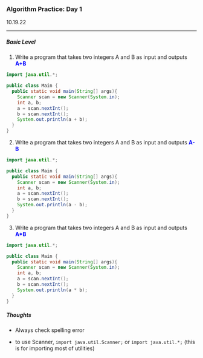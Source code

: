 <h3>Algorithm Practice: Day 1</h3> 

10.19.22

-------

<h5>Basic Level</h5>

1. Write a program that takes two integers A and B as input and outputs <b style="color:blue;">A+B</b>

```java
import java.util.*;

public class Main {
  public static void main(String[] args){
    Scanner scan = new Scanner(System.in);
    int a, b;
    a = scan.nextInt();
    b = scan.nextInt();
    System.out.println(a + b);
  }
}

```



2. Write a program that takes two integers A and B as input and outputs  <b style="color:blue;">A-B</b>

```java
import java.util.*;

public class Main {
  public static void main(String[] args){
    Scanner scan = new Scanner(System.in);
    int a, b;
    a = scan.nextInt();
    b = scan.nextInt();
    System.out.println(a - b);
  }
}

```





3. Write a program that takes two integers A and B as input and outputs  <b style="color:blue;">A*B</b>

```java
import java.util.*;

public class Main {
  public static void main(String[] args){
    Scanner scan = new Scanner(System.in);
    int a, b;
    a = scan.nextInt();
    b = scan.nextInt();
    System.out.println(a * b);
  }
}

```



<h5>Thoughts</h5>

- Always check spelling error

- to use Scanner, ``import java.util.Scanner;`` or ``import java.util.*;`` (this is for importing most of utilities)

